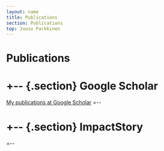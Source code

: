 ```yaml
---
layout: name
title: Publications
section: Publications
top: Juuso Parkkinen
---
```


Publications
============

+--  {.section}
Google Scholar
========
[My publications at Google Scholar](http://scholar.google.com/citations?user=4d5VBfkAAAAJ)
=--

+--  {.section}
ImpactStory
========
<div class="impactstory-embed" data-id="19210768" data-id-type="pmid" data-api-key="parkkinen-pdu5rf"></div>
=--




